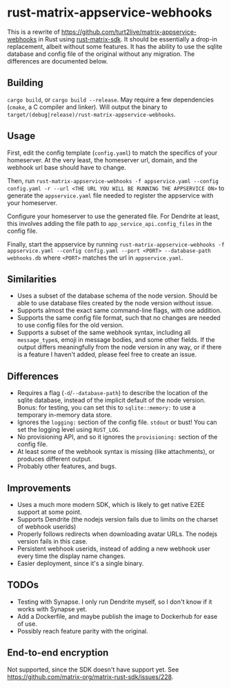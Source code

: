 # rust-matrix-appservice-webhooks

This is a rewrite of https://github.com/turt2live/matrix-appservice-webhooks in Rust
using [rust-matrix-sdk](https://github.com/matrix-org/matrix-rust-sdk). It should be essentially
a drop-in replacement, albeit without some features. It has the ability to use the sqlite database and config file of the original
without any migration. The differences are documented below.

## Building

`cargo build`, or `cargo build --release`. May require a few dependencies (`cmake`, a C compiler and linker).
Will output the binary to `target/(debug|release)/rust-matrix-appservice-webhooks`.

## Usage

First, edit the config template (`config.yaml`) to match the specifics of your homeserver.
At the very least, the homeserver url, domain, and the webhook url base should have to change.

Then, run `rust-matrix-appservice-webhooks -f appservice.yaml --config config.yaml -r --url <THE URL YOU WILL BE RUNNING THE APPSERVICE ON>`
to generate the `appservice.yaml` file needed to register the appservice with your homeserver.

Configure your homeserver to use the generated file. For Dendrite at least, this involves adding the file path
to `app_service_api.config_files` in the config file.

Finally, start the appservice by running `rust-matrix-appservice-webhooks -f appservice.yaml --config config.yaml --port <PORT> --database-path webhooks.db`
where `<PORT>` matches the url in `appservice.yaml`.

## Similarities

- Uses a subset of the database schema of the node version. Should be able to use
    database files created by the node version without issue.
- Supports almost the exact same command-line flags, with one addition.
- Supports the same config file format, such that no changes are needed to use config files
    for the old version.
- Supports a subset of the same webhook syntax, including all `message_type`s, emoji in message bodies, and some other fields.
    If the output differs meaningfully from the node version in any way, or if there is a feature I haven't added, please feel free
    to create an issue.

## Differences

- Requires a flag (`-d`/`--database-path`) to describe the location of the sqlite database, instead of
    the implicit default of the node version.
    Bonus: for testing, you can set this to `sqlite::memory:` to use a temporary in-memory data store.
- Ignores the `logging:` section of the config file. `stdout` or bust! You can set the logging level using
    `RUST_LOG`.
- No provisioning API, and so it ignores the `provisioning:` section of the config file.
- At least some of the webhook syntax is missing (like attachments), or produces different output.
- Probably other features, and bugs.

## Improvements

- Uses a much more modern SDK, which is likely to get native E2EE support at some point.
- Supports Dendrite (the nodejs version fails due to limits on the charset of webhook userids)
- Properly follows redirects when downloading avatar URLs. The nodejs version fails in this case.
- Persistent webhook userids, instead of adding a new webhook user every time the display name changes.
- Easier deployment, since it's a single binary.

## TODOs

- Testing with Synapse. I only run Dendrite myself, so I don't know if it works with Synapse yet.
- Add a Dockerfile, and maybe publish the image to Dockerhub for ease of use.
- Possibly reach feature parity with the original.

## End-to-end encryption

Not supported, since the SDK doesn't have support yet. See https://github.com/matrix-org/matrix-rust-sdk/issues/228.